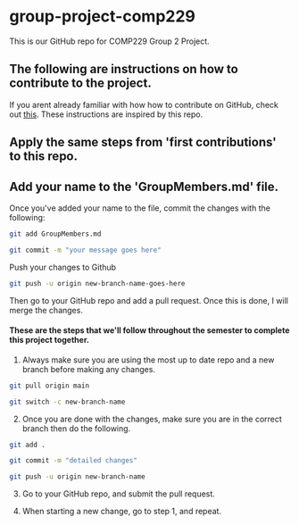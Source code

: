 # group-project-comp229

This is our GitHub repo for COMP229 Group 2 Project.

## The following are instructions on how to contribute to the project.

If you arent already familiar with how how to contribute on GitHub, check out [this](https://github.com/firstcontributions/first-contributions/blob/main/README.md). These instructions are inspired by this repo.

## Apply the same steps from 'first contributions' to this repo.

## Add your name to the 'GroupMembers.md' file.

Once you've added your name to the file, commit the changes with the following:

```bash
git add GroupMembers.md
```

```bash
git commit -m "your message goes here"
```

Push your changes to Github

```bash
git push -u origin new-branch-name-goes-here
```

Then go to your GitHub repo and add a pull request. Once this is done, I will merge the changes.

#### These are the steps that we'll follow throughout the semester to complete this project together.

1. Always make sure you are using the most up to date repo and a new branch before making any changes.

```bash
git pull origin main
```

```bash
git switch -c new-branch-name
```

2. Once you are done with the changes, make sure you are in the correct branch then do the following.

```bash
git add .
```

```bash
git commit -m "detailed changes"
```

```bash
git push -u origin new-branch-name
```

3. Go to your GitHub repo, and submit the pull request.

4. When starting a new change, go to step 1, and repeat.

